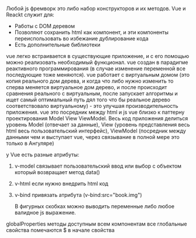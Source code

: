 Любой js фремворк это либо набор конструкторов и их методов.
Vue и Reackt служит для:

- Работы с DOM деревом
- Позволяют сохранить html как компонент, и эти компоненты переиспользовать во избежание дублирование кода
- Есть дополнительные библиотеки

vue легко встраивается в существующие приложение, и с его помощью можно реализовать необходимый функционал.
vue создан в парадигме реактивного программирования (в случае изменение переменной все последующие тоже меняются).
vue работает с виртуальным домом (это копия реального дом дерева, и когда что либо нужно изменить то сперва меняется виртуальное дом дерево, и после происходит сравнения реального с виртуальным, после запускает алгоритмы и ищет самый оптимальный путь дял того что бы реальное дерево соответствовало виртуальному) - это улучшая производительность приложения.
vue это посредник между html и js
vue близко к паттерну проектирования Model View ViewModel. Весь код приложения делиться уровень Model (отвечает за данные), View (уровень представления весь html весь пользовательский интерфейс), ViewModel (посредник между данными чем и выступает vue, через связывание в полной мере это только в Ангуляре)

у Vue есть разные атрибуты:

1. v-model связывает пользовательский ввод или выбор с объектом который возвращает метод data()
2. v-html если нужно внедрить html код
3. v-bind привязать атрибута (v-bind:src="book.img")

   В фигурных скобках можно выводить переменные либо любое валидное js выражение.

globalProperties методы доступным всем компонентам
все глобальные свойства помечаются $ в начале свойства
